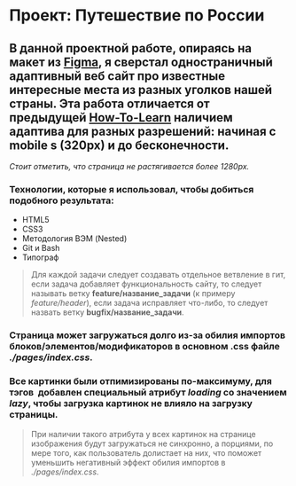 # Проект: Путешествие по России

## В данной проектной работе, опираясь на макет из [Figma](https://www.figma.com/file/5S2WSbEFL6awjVWJ0NWL8Q/Sprint-3_-Russia-_-desktop-mobile?node-id=28503%3A0), я сверстал одностраничный адаптивный веб сайт про известные интересные места из разных уголков нашей страны. Эта работа отличается от предыдущей [How-To-Learn](https://github.com/DanieleDefoe/how-to-learn) наличием адаптива для разных разрешений: начиная с mobile s (320px) и до бесконечности.

*Стоит отметить, что страница не растягивается более 1280px.*

### Технологии, которые я использовал, чтобы добиться подобного результата:
- HTML5
- CSS3
- Методология ВЭМ (Nested)
- Git и Bash
- Типограф

> Для каждой задачи следует создавать отдельное ветвление в гит, если задача добавляет функциональность сайту, то следует называть ветку **feature/название_задачи** (к примеру *feature/header*), если задача исправляет что-либо, то следует назвать ветку **bugfix/название_задачи**.

### Страница может загружаться долго из-за обилия импортов блоков/элементов/модификаторов в основном .css файле *./pages/index.css*.
### Все картинки были отпимизированы по-максимуму, для тэгов **<img>** добавлен специальный атрибут *loading* со значением *lazy*, чтобы загрузка картинок не влияло на загрузку страницы.

> При наличии такого атрибута у всех картинок на странице изображения будут загружаться не синхронно, а порциями, по мере того, как пользователь долистает на них, что поможет уменьшить негативный эффект обилия импортов в *./pages/index.css*.
